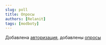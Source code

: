 ```yaml
---
slug: poll
title: Опросы
authors: [Relanit]
tags: [modboty]
---
```


Добавлена [авторизация](docs/auth), добавлены [опросы](docs/features/polls)
